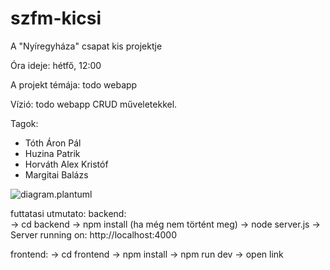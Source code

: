 # szfm-kicsi
A "Nyíregyháza" csapat kis projektje

Óra ideje: hétfő, 12:00

A projekt témája: todo webapp

Vízió: todo webapp CRUD műveletekkel.

Tagok:
- Tóth Áron Pál
- Huzina Patrik
- Horváth Alex Kristóf
- Margitai Balázs

![diagram.plantuml](http://www.plantuml.com/plantuml/proxy?cache=no&src=https://raw.githubusercontent.com/arrora09/szfm-kicsi/refs/heads/main/diagram.plantuml)


futtatasi utmutato:
backend:    
-> cd backend
-> npm install (ha még nem történt meg)
-> node server.js
-> Server running on: http://localhost:4000

frontend:
-> cd frontend
-> npm install
-> npm run dev
-> open link
